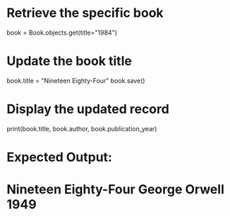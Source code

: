 # Retrieve the specific book
book = Book.objects.get(title="1984")

# Update the book title
book.title = "Nineteen Eighty-Four"
book.save()

# Display the updated record
print(book.title, book.author, book.publication_year)
# Expected Output:
# Nineteen Eighty-Four George Orwell 1949
